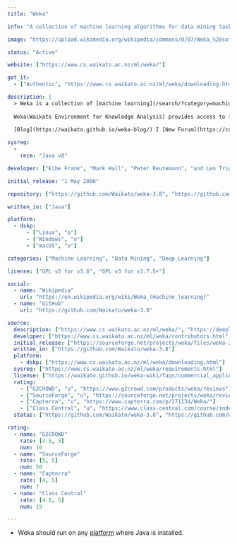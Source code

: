 ```yaml
---
title: "Weka"

info: "A collection of machine learning algorithms for data mining tasks"

image: "https://upload.wikimedia.org/wikipedia/commons/0/07/Weka_%28software%29_logo.png"

status: "Active"

website: ["https://www.cs.waikato.ac.nz/ml/weka/"]

get_it:
  - ["Authentic", "https://www.cs.waikato.ac.nz/ml/weka/downloading.html"]

description: |
  > Weka is a collection of [machine learning](/search/?category=machine_learning) algorithms for [data mining](/search/?category=data_mining) tasks. It contains tools for data preparation, classification, regression, clustering, association rules mining, and visualization. \- [Official website](https://www.cs.waikato.ac.nz/ml/weka/)
  
  Weka(Waikato Environment for Knowledge Analysis) provides access to [deep learning](/search/?category=deep_learning) with WekaDeeplearning4j which uses [Deeplearning4j](/softwares/deeplearning4j/).
  
  [Blog](https://waikato.github.io/weka-blog/) I [New Forum](https://community.hitachivantara.com/community/products-and-solutions/pentaho/ml-data-mining) I [Old Forum](https://forums.pentaho.com/forums/81-Pentaho-Data-Mining-WEKA/) I [Documentation](https://www.cs.waikato.ac.nz/ml/weka/documentation.html) I [Stack Overflow Q&A](https://stackoverflow.com/questions/tagged/weka) I [Mailing list](https://waikato.github.io/weka-wiki/mailing_list/) I [Wiki](https://waikato.github.io/weka-wiki/) I [FAQ](https://waikato.github.io/weka-wiki/faq/) I [IRC](https://webchat.freenode.net/?channels=weka) I [SourceForge](https://sourceforge.net/projects/weka/) I [Package metadata](http://weka.sourceforge.net/packageMetaData/)

sysreq:
  -
    recm: "Java v8"

developer: ["Eibe Frank", "Mark Hall", "Peter Reutemann", "and Len Trigg", "University of Waikato"]

initial_release: "1 May 2000"

repository: ["https://github.com/Waikato/weka-3.8", "https://github.com/Waikato/weka-trunk"]

written_in: ["Java"]

platform:
  - dskp:
      - ["Linux", "o"]
      - ["Windows", "o"]
      - ["macOS", "o"]

categories: ["Machine Learning", "Data Mining", "Deep Learning"]

license: ["GPL v2 for v3.6", "GPL v3 for v3.7.5+"]

social:
  - name: "Wikipedia"
    url: "https://en.wikipedia.org/wiki/Weka_(machine_learning)"
  - name: "GitHub"
    url: "https://github.com/Waikato/weka-3.8"

source:
  description: ["https://www.cs.waikato.ac.nz/ml/weka/", "https://deeplearning.cms.waikato.ac.nz/", "http://weka.sourceforge.net/packageMetaData/"]
  developer: ["https://www.cs.waikato.ac.nz/ml/weka/contributors.html", "https://en.wikipedia.org/w/index.php?title=Weka_(machine_learning)&oldid=876544934"]
  initial_release: ["https://sourceforge.net/projects/weka/files/weka-3-0/3.0.1/"]
  written_in: ["https://github.com/Waikato/weka-3.8"]
  platform:
    - dskp: ["https://www.cs.waikato.ac.nz/ml/weka/downloading.html"]
  sysreq: ["https://www.cs.waikato.ac.nz/ml/weka/requirements.html"]
  license: ["https://waikato.github.io/weka-wiki/faqs/commercial_applications/"]
  rating:
    - ["G2CROWD", "u", "https://www.g2crowd.com/products/weka/reviews"]
    - ["SourceForge", "u", "https://sourceforge.net/projects/weka/reviews/"]
    - ["Capterra", "u", "https://www.capterra.com/p/171134/Weka/"]
    - ["Class Central", "u", "https://www.class-central.com/course/independent-data-mining-with-weka-1152#reviews"]
  status: ["https://github.com/Waikato/weka-3.8", "https://github.com/Waikato/weka-trunk", "https://waikato.github.io/weka-blog/"]

rating:
  - name: "G2CROWD"
    rate: [4.5, 5]
    num: 10
  - name: "SourceForge"
    rate: [5, 5]
    num: 50
  - name: "Capterra"
    rate: [4, 5]
    num: 7
  - name: "Class Central"
    rate: [4.8, 5]
    num: 19

---
```

  * Weka should run on any [platform](#platform) where Java is installed.